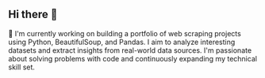 ## Hi there 👋
🔭 I'm currently working on building a portfolio of web scraping projects using Python, BeautifulSoup, and Pandas. I aim to analyze interesting datasets and extract insights from real-world data sources. I'm passionate about solving problems with code and continuously expanding my technical skill set.
<!--
**joshua-chvirko/joshua-chvirko** is a ✨ _special_ ✨ repository because its `README.md` (this file) appears on your GitHub profile.

Here are some ideas to get you started:

- 🔭 I’m currently working on ...
- 🌱 I’m currently learning ...
- 👯 I’m looking to collaborate on ...
- 🤔 I’m looking for help with ...
- 💬 Ask me about ...
- 📫 How to reach me: ...
- 😄 Pronouns: ...
- ⚡ Fun fact: ...
-->
